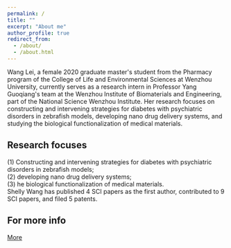 ```yaml
---
permalink: /
title: ""
excerpt: "About me"
author_profile: true
redirect_from: 
  - /about/
  - /about.html
---
```

Wang Lei, a female 2020 graduate master's student from the Pharmacy program of the College of Life and Environmental Sciences at Wenzhou University, currently serves as a research intern in Professor Yang Guoqiang's team at the Wenzhou Institute of Biomaterials and Engineering, part of the National Science Wenzhou Institute. Her research focuses on constructing and intervening strategies for diabetes with psychiatric disorders in zebrafish models, developing nano drug delivery systems, and studying the biological functionalization of medical materials. 

Research focuses
------
(1) Constructing and intervening strategies for diabetes with psychiatric disorders in zebrafish models; <br>(2) developing nano drug delivery systems; <br>(3) he biological functionalization of medical materials. <br>Shelly Wang has published 4 SCI papers as the first author, contributed to 9 SCI papers, and filed 5 patents.

For more info
------
[More ](https://www.x-mol.com/groups/ils/people/28468)
